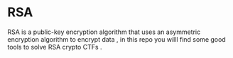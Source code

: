 # RSA
RSA is a public-key encryption algorithm that uses an asymmetric encryption algorithm to encrypt data , in this repo you willl find some good tools to solve RSA crypto CTFs .


